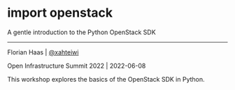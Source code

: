 # import openstack
A gentle introduction to the Python OpenStack SDK

* * *

Florian Haas | [@xahteiwi](https://twitter.com/xahteiwi)

Open Infrastructure Summit 2022 | 2022-06-08

<!-- Note -->
This workshop explores the basics of the OpenStack SDK in Python.
